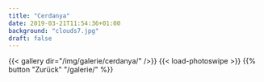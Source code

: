 ```yaml
---
title: "Cerdanya"
date: 2019-03-21T11:54:36+01:00
background: "clouds7.jpg"
draft: false
---
```

{{< gallery dir="/img/galerie/cerdanya/" />}}
{{< load-photoswipe >}}
{{% button "Zurück" "/galerie/" %}}
